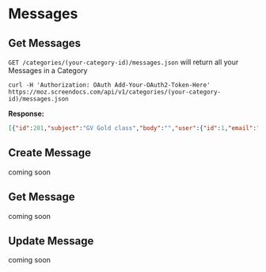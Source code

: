 Messages
======

Get Messages
----------

`GET /categories/(your-category-id)/messages.json` will return all your Messages in a Category

```shell
curl -H 'Authorization: OAuth Add-Your-OAuth2-Token-Here' https://moz.screendocs.com/api/v1/categories/(your-category-id)/messages.json
```

**Response:**

```json
[{"id":201,"subject":"GV Gold class","body":"","user":{"id":1,"email":"user@example.com"},"participants":[1]},{"id":200,"subject":"asdsa","body":"asdas","user":{"id":1,"email":"user@example.com"},"participants":[1]},{"id":197,"subject":"haha yea test","body":"aaa","user":{"id":1,"email":"user@example.com"},"participants":[1]},{"id":196,"subject":"hah test","body":"yea","user":{"id":1,"email":"user@example.com"},"participants":[1]},{"id":194,"subject":"i'm confused too","body":"","user":{"id":1,"email":"user@example.com"},"participants":[1]},{"id":191,"subject":"How to annotate with Preview in Mac OS X","body":"","user":{"id":1,"email":"user@example.com"},"participants":[1]},{"id":182,"subject":"let parents happy","body":"haha","user":{"id":1,"email":"user@example.com"},"participants":[1]},{"id":181,"subject":"test","body":"yea","user":{"id":1,"email":"user@example.com"},"participants":[1]},{"id":180,"subject":"test","body":"yea","user":{"id":1,"email":"user@example.com"},"participants":[1]},{"id":177,"subject":"serious bizness","body":"yea","user":{"id":1,"email":"user@example.com"},"participants":[1]},{"id":175,"subject":"serious bizness","body":"yea","user":{"id":1,"email":"user@example.com"},"participants":[1]},{"id":174,"subject":"a new start","body":"now think about it","user":{"id":1,"email":"user@example.com"},"participants":[1]}]
```

Create Message
--------------

coming soon

Get Message
-----------

coming soon

Update Message
-----------

coming soon